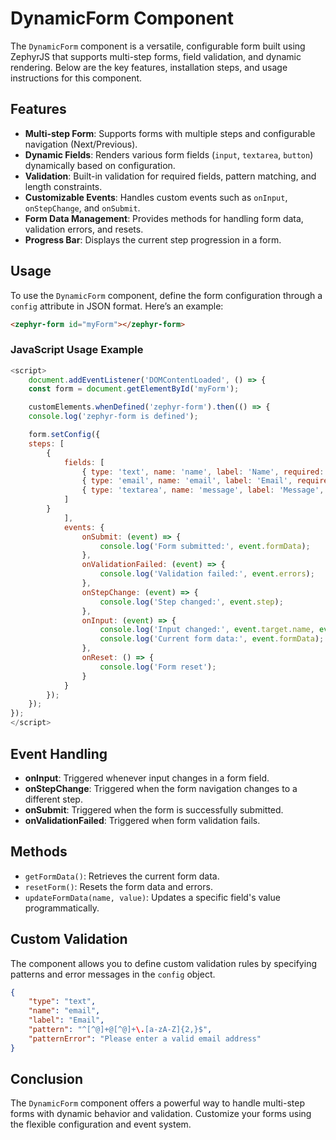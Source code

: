 # DynamicForm Component

The `DynamicForm` component is a versatile, configurable form built using ZephyrJS that supports multi-step forms, field validation, and dynamic rendering. Below are the key features, installation steps, and usage instructions for this component.

## Features

- **Multi-step Form**: Supports forms with multiple steps and configurable navigation (Next/Previous).
- **Dynamic Fields**: Renders various form fields (`input`, `textarea`, `button`) dynamically based on configuration.
- **Validation**: Built-in validation for required fields, pattern matching, and length constraints.
- **Customizable Events**: Handles custom events such as `onInput`, `onStepChange`, and `onSubmit`.
- **Form Data Management**: Provides methods for handling form data, validation errors, and resets.
- **Progress Bar**: Displays the current step progression in a form.

## Usage

To use the `DynamicForm` component, define the form configuration through a `config` attribute in JSON format. Here’s an example:

```html
<zephyr-form id="myForm"></zephyr-form>
```

### JavaScript Usage Example

```js
<script>
    document.addEventListener('DOMContentLoaded', () => {
    const form = document.getElementById('myForm');

    customElements.whenDefined('zephyr-form').then(() => {
    console.log('zephyr-form is defined');

    form.setConfig({
    steps: [
        {
            fields: [
                { type: 'text', name: 'name', label: 'Name', required: true, pattern: 'Alphanumeric' },
                { type: 'email', name: 'email', label: 'Email', required: true, pattern: 'Email' },
                { type: 'textarea', name: 'message', label: 'Message', required: true, minLength: 10 }
            ]
        }
            ],
            events: {
                onSubmit: (event) => {
                    console.log('Form submitted:', event.formData);
                },
                onValidationFailed: (event) => {
                    console.log('Validation failed:', event.errors);
                },
                onStepChange: (event) => {
                    console.log('Step changed:', event.step);
                },
                onInput: (event) => {
                    console.log('Input changed:', event.target.name, event.target.value);
                    console.log('Current form data:', event.formData);
                },
                onReset: () => {
                    console.log('Form reset');
                }
            }
        });
    });
});
</script>
```

## Event Handling

- **onInput**: Triggered whenever input changes in a form field.
- **onStepChange**: Triggered when the form navigation changes to a different step.
- **onSubmit**: Triggered when the form is successfully submitted.
- **onValidationFailed**: Triggered when form validation fails.

## Methods

- `getFormData()`: Retrieves the current form data.
- `resetForm()`: Resets the form data and errors.
- `updateFormData(name, value)`: Updates a specific field's value programmatically.

## Custom Validation

The component allows you to define custom validation rules by specifying patterns and error messages in the `config` object.

```json
{
    "type": "text",
    "name": "email",
    "label": "Email",
    "pattern": "^[^@]+@[^@]+\.[a-zA-Z]{2,}$",
    "patternError": "Please enter a valid email address"
}
```

## Conclusion

The `DynamicForm` component offers a powerful way to handle multi-step forms with dynamic behavior and validation. Customize your forms using the flexible configuration and event system.

